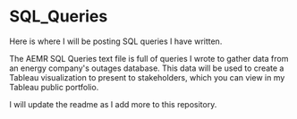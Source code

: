 # SQL_Queries
 
Here is where I will be posting SQL queries I have written.

The AEMR SQL Queries text file is full of queries I wrote to gather
data from an energy company's outages database. This data will be used
to create a Tableau visualization to present to stakeholders, which
you can view in my Tableau public portfolio.

I will update the readme as I add more to this repository.